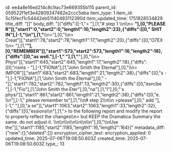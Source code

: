 id: ee4a8e16ed214c8c9ac73e669355b115
parent_id: 059522f1ef3e42809247482e2ccc5eba
item_type: 1
item_id: 5c15fecf1c54442eb51140483112390d
item_updated_time: 1751828534829
title_diff: "[]"
body_diff: "[{\"diffs\":[[-1,\"> \"],[1,\"# step 1 \\\n\\\n> **\"],[0,\"PLEASE R\"]],\"start1\":0,\"start2\":0,\"length1\":10,\"length2\":23},{\"diffs\":[[0,\" SHIT IN\"],[-1,\"\\\n\"],[1,\"**\\\n>\"],[0,\"\\\n> Creat\"]],\"start1\":78,\"start2\":78,\"length1\":17,\"length2\":20},{\"diffs\":[[0,\"O7EX \\\n> \"],[1,\"**\"],[0,\"REMEMBER\"]],\"start1\":573,\"start2\":573,\"length1\":16,\"length2\":18},{\"diffs\":[[0,\"as well.\"],[-1,\" \"],[1,\"**\"],[0,\"\\\n> Physi\"]],\"start1\":645,\"start2\":645,\"length1\":17,\"length2\":18},{\"diffs\":[[0,\"risms - \"],[-1,\"FIONA\"],[1,\"John Smith the Eternal\"],[0,\"\\\n> IMPOR\"]],\"start1\":683,\"start2\":683,\"length1\":21,\"length2\":38},{\"diffs\":[[0,\"s - \"],[-1,\"FIONA\"],[1,\"John Smith the Eternal\"],[0,\"  - \"]],\"start1\":782,\"start2\":782,\"length1\":13,\"length2\":30},{\"diffs\":[[0,\"esrcibe \"],[-1,\"Fio\"],[1,\"John Smith the Eter\"],[0,\"na\"],[1,\"l\"],[0,\"'s physi\"]],\"start1\":861,\"start2\":861,\"length1\":21,\"length2\":38},{\"diffs\":[[0,\"e. \\\n\"],[-1,\" please remember to\"],[1,\"\\\n# step 2\\\n\\\n >please\"],[0,\" add \"],[-1,\" \"],[0,\"a se\"]],\"start1\":1063,\"start2\":1063,\"length1\":33,\"length2\":32},{\"diffs\":[[0,\"essions\\\n\"],[1,\"> to the following report and modify the report to properly reflect the changes\\\n> but KEEP the Dramatica Summary the same. do not adjust it. \\\n\\\n\\\n\\\n\\\n\\\n\\\n\"],[0,\"\\\nUse the\"]],\"start1\":1185,\"start2\":1185,\"length1\":16,\"length2\":164}]"
metadata_diff: {"new":{},"deleted":[]}
encryption_cipher_text: 
encryption_applied: 0
updated_time: 2025-07-06T19:08:50.603Z
created_time: 2025-07-06T19:08:50.603Z
type_: 13
